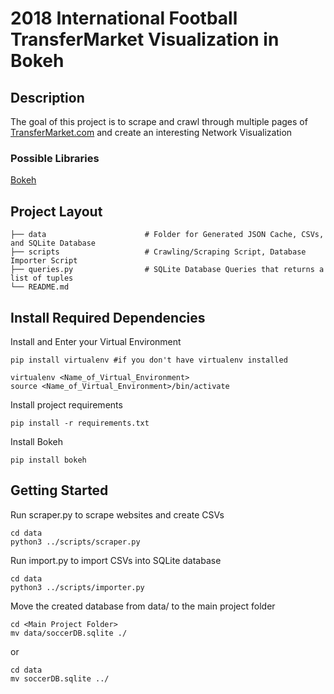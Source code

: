 # 2018 International Football TransferMarket Visualization in Bokeh

## Description
The goal of this project is to scrape and crawl through multiple pages of [TransferMarket.com](https://www.transfermarkt.com/) and create an interesting Network Visualization  

### Possible Libraries
[Bokeh](https://bokeh.pydata.org/en/latest/)


## Project Layout
    ├── data                      # Folder for Generated JSON Cache, CSVs, and SQLite Database
    ├── scripts                   # Crawling/Scraping Script, Database Importer Script
    ├── queries.py                # SQLite Database Queries that returns a list of tuples
    └── README.md

## Install Required Dependencies
Install and Enter your Virtual Environment
```
pip install virtualenv #if you don't have virtualenv installed 

virtualenv <Name_of_Virtual_Environment>
source <Name_of_Virtual_Environment>/bin/activate
```

Install project requirements
```
pip install -r requirements.txt
```

Install Bokeh
```
pip install bokeh
```

## Getting Started
Run scraper.py to scrape websites and create CSVs
```
cd data
python3 ../scripts/scraper.py
```

Run import.py to import CSVs into SQLite database
```
cd data
python3 ../scripts/importer.py
```

Move the created database from data/ to the main project folder
```
cd <Main Project Folder>
mv data/soccerDB.sqlite ./
```
or
```
cd data
mv soccerDB.sqlite ../
